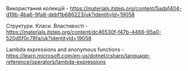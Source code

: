 Використання колекцій - https://materials.itstep.org/content/5ada1404-d19b-4ba6-9fa8-debf1b686223/uk?identityId=19058

Структури. Класи. Властивості - https://materials.itstep.org/content/dc46530f-f47b-4466-95a0-520d5f0c78fa/uk?identityId=19058

Lambda expressions and anonymous functions - https://learn.microsoft.com/en-us/dotnet/csharp/language-reference/operators/lambda-expressions
